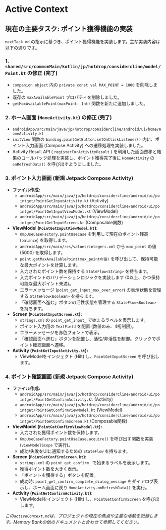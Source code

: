 # Active Context

## 現在の主要タスク: ポイント獲得機能の実装

`nextTask.md` の指示に基づき、ポイント獲得機能を実装します。主な実装内容は以下の通りです。

### 1. `shared/src/commonMain/kotlin/jp/hotdrop/considercline/model/Point.kt` の修正 (完了)
*   `companion object` 内の `private const val MAX_POINT = 1000` を削除しました。
*   既存の `maxAvailablePoint` プロパティを削除しました。
*   `getMaxAvailablePoint(maxPoint: Int)` 関数を新たに追加しました。

### 2. ホーム画面 (`HomeActivity.kt`) の修正 (完了)
*   `androidApp/src/main/java/jp/hotdrop/considercline/android/ui/home/HomeActivity.kt`
*   `initView` 関数の `binding.pointGetButton.setOnClickListener()` 内に、ポイント入力画面 (Compose Activity) への遷移処理を実装しました。
*   Activity Result API ( `registerForActivityResult` ) を利用した画面遷移と結果のコールバック処理を実装し、ポイント獲得完了後に `HomeActivity` の `onRefreshData()` を呼び出すようにしました。

### 3. ポイント入力画面 (新規 Jetpack Compose Activity)
*   **ファイル作成:**
    *   `androidApp/src/main/java/jp/hotdrop/considercline/android/ui/pointget/PointGetInputActivity.kt` (Activity)
    *   `androidApp/src/main/java/jp/hotdrop/considercline/android/ui/pointget/PointGetInputViewModel.kt` (ViewModel)
    *   `androidApp/src/main/java/jp/hotdrop/considercline/android/ui/pointget/PointGetInputScreen.kt` (Composable関数)
*   **ViewModel (`PointGetInputViewModel.kt`):**
    *   `KmpUseCaseFactory.pointUseCase` を利用して現在のポイント残高 (`balance`) を取得します。
    *   `androidApp/src/main/res/values/integers.xml` から `max_point` の値 (5000) を取得します。
    *   `point.getMaxAvailablePoint(max_pointの値)` を呼び出して、保持可能な最大ポイントを計算します。
    *   入力されたポイント数を保持する `StateFlow<String>` を持ちます。
    *   入力ポイントのバリデーションロジックを実装します (0以上、かつ保持可能な最大ポイント未満)。
    *   エラーメッセージ (`point_get_input_max_over_error`) の表示状態を管理する `StateFlow<Boolean>` を持ちます。
    *   「確認画面へ進む」ボタンの活性状態を管理する `StateFlow<Boolean>` を持ちます。
*   **Screen (`PointGetInputScreen.kt`):**
    *   `strings.xml` の `point_get_input_` で始まるラベルを表示します。
    *   ポイント入力用の `TextField` を配置 (数値のみ、4桁制限)。
    *   エラーメッセージを赤色フォントで表示。
    *   「確認画面へ進む」ボタンを配置し、活性/非活性を制御。クリックでポイント確認画面へ遷移。
*   **Activity (`PointGetInputActivity.kt`):**
    *   ViewModelをインジェクト (Hilt) し、`PointGetInputScreen` を呼び出します。

### 4. ポイント確認画面 (新規 Jetpack Compose Activity)
*   **ファイル作成:**
    *   `androidApp/src/main/java/jp/hotdrop/considercline/android/ui/pointget/PointGetConfirmActivity.kt` (Activity)
    *   `androidApp/src/main/java/jp/hotdrop/considercline/android/ui/pointget/PointGetConfirmViewModel.kt` (ViewModel)
    *   `androidApp/src/main/java/jp/hotdrop/considercline/android/ui/pointget/PointGetConfirmScreen.kt` (Composable関数)
*   **ViewModel (`PointGetConfirmViewModel.kt`):**
    *   入力された獲得ポイント数を保持します。
    *   `KmpUseCaseFactory.pointUseCase.acquire()` を呼び出す関数を実装 (`viewModelScope` で実行)。
    *   成功/失敗をUIに通知するための `StateFlow` を持ちます。
*   **Screen (`PointGetConfirmScreen.kt`):**
    *   `strings.xml` の `point_get_confirm_` で始まるラベルを表示します。
    *   獲得ポイント数を大きく表示。
    *   「ポイントを獲得する」ボタンを配置。
    *   成功時: `point_get_confirm_complete_dialog_message` をダイアログ表示し、ホーム画面に戻り `HomeActivity.onRefreshData()` を実行。
*   **Activity (`PointGetConfirmActivity.kt`):**
    *   ViewModelをインジェクト (Hilt) し、`PointGetConfirmScreen` を呼び出します。

*この`activeContext.md`は、プロジェクトの現在の焦点や主要な活動を記録します。Memory Bankの他のドキュメントと合わせて参照してください。*
